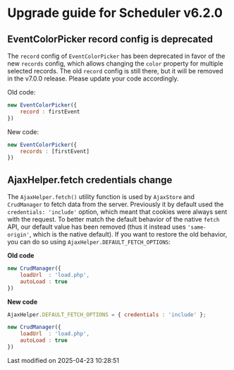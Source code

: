 # Upgrade guide for Scheduler v6.2.0

## EventColorPicker record config is deprecated

The `record` config of `EventColorPicker` has been deprecated in favor of the new `records` config, which
allows changing the `color` property for multiple selected records. The old `record` config is still there, but it
will be removed in the v7.0.0 release. Please update your code accordingly.

Old code:

```javascript
new EventColorPicker({
    record : firstEvent
})
```

New code:

```javascript
new EventColorPicker({
    records : [firstEvent]
})
```

## AjaxHelper.fetch credentials change

The `AjaxHelper.fetch()` utility function is used by `AjaxStore` and `CrudManager` to fetch data from the server.
Previously it by default used the `credentials: 'include'` option, which meant that cookies were always sent with the
request. To better match the default behavior of the native `fetch` API, our default value has been removed (thus it
instead uses `'same-origin'`, which is the native default). If you want to restore the old behavior, you can do so using 
`AjaxHelper.DEFAULT_FETCH_OPTIONS`:

**Old code**
```javascript
new CrudManager({
    loadUrl  : 'load.php',
    autoLoad : true
})
```

**New code**
```javascript
AjaxHelper.DEFAULT_FETCH_OPTIONS = { credentials : 'include' };

new CrudManager({
    loadUrl  : 'load.php',
    autoLoad : true
})
```


<p class="last-modified">Last modified on 2025-04-23 10:28:51</p>